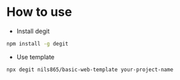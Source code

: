 # How to use

- Install degit

```bash
npm install -g degit
```

- Use template

```bash
npx degit nils865/basic-web-template your-project-name
```
